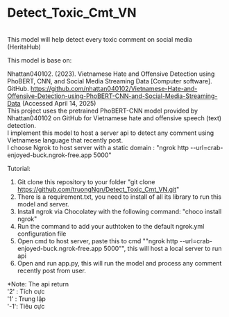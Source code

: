 # Detect_Toxic_Cmt_VN
<br>
This model will help detect every toxic comment on social media (HeritaHub)


This model is base on:<br>

Nhattan040102. (2023). Vietnamese Hate and Offensive Detection using PhoBERT, CNN, and Social Media Streaming Data [Computer software]. GitHub. https://github.com/nhattan040102/Vietnamese-Hate-and-Offensive-Detection-using-PhoBERT-CNN-and-Social-Media-Streaming-Data (Accessed April 14, 2025)<br>
This project uses the pretrained PhoBERT-CNN model provided by Nhattan040102 on GitHub for Vietnamese hate and offensive speech (text) detection. <br>
I implement this model to host a server api to detect any comment using Vietnamese language that recently post.<br>
I choose Ngrok to host server with a static domain : "ngrok http --url=crab-enjoyed-buck.ngrok-free.app 5000"<br>


Tutorial:<br>
1. Git clone this repository to your folder "git clone https://github.com/truongNgn/Detect_Toxic_Cmt_VN.git"
2. There is a requirement.txt, you need to install of all its library to run this model and server.
3. Install ngrok via Chocolatey with the following command: "choco install ngrok"
4. Run the command to add your authtoken to the default ngrok.yml configuration file 
5. Open cmd to host server, paste this to cmd ""ngrok http --url=crab-enjoyed-buck.ngrok-free.app 5000"", this will host a local server to run api
6. Open and run app.py, this will run the model and process any comment recently post from user.

*Note:
The api return <br>
'2' : Tích cực<br>
'1' : Trung lập<br>
'-1': Tiêu cực<br>
